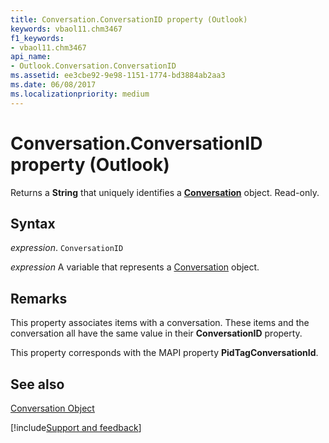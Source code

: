 ```yaml
---
title: Conversation.ConversationID property (Outlook)
keywords: vbaol11.chm3467
f1_keywords:
- vbaol11.chm3467
api_name:
- Outlook.Conversation.ConversationID
ms.assetid: ee3cbe92-9e98-1151-1774-bd3884ab2aa3
ms.date: 06/08/2017
ms.localizationpriority: medium
---
```



# Conversation.ConversationID property (Outlook)

Returns a **String** that uniquely identifies a **[Conversation](Outlook.Conversation.md)** object. Read-only.


## Syntax

_expression_. `ConversationID`

_expression_ A variable that represents a [Conversation](Outlook.Conversation.md) object.


## Remarks

This property associates items with a conversation. These items and the conversation all have the same value in their **ConversationID** property.

This property corresponds with the MAPI property **PidTagConversationId**.


## See also


[Conversation Object](Outlook.Conversation.md)

[!include[Support and feedback](~/includes/feedback-boilerplate.md)]